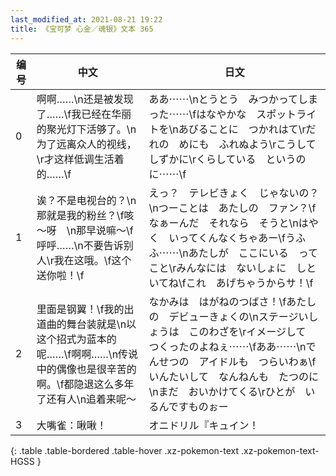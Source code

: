 ```yaml
---
last_modified_at: 2021-08-21 19:22
title: 《宝可梦 心金／魂银》文本 365
---
```

| 编号 | 中文 | 日文 |
| ---- | ---- | ---- |
| 0 | 啊啊……\n还是被发现了……\f我已经在华丽的聚光灯下活够了。\n为了远离众人的视线，\r才这样低调生活着的……\f | ああ⋯⋯\nとうとう　みつかってしまった⋯⋯\fはなやかな　スポットライトを\nあびることに　つかれはて\rだれの　めにも　ふれぬよう\rこうして　しずかに\rくらしている　というのに⋯⋯\f |
| 1 | 诶？不是电视台的？\n那就是我的粉丝？\f咳～呀　\n那早说嘛～\f呼呼……\n不要告诉别人\r我在这哦。\f这个送你啦！\f | えっ？　テレビきょく　じゃないの？\nつーことは　あたしの　ファン？\fなぁーんだ　それなら　そうと\nはやく　いってくんなくちゃあー\fうふふ⋯⋯\nあたしが　ここにいる　ってこと\rみんなには　ないしょに　しといてね\fこれ　あげちゃうからサ！\f |
| 2 | 里面是钢翼！\f我的出道曲的舞台装就是\n以这个招式为蓝本的呢……\f啊啊……\n传说中的偶像也是很辛苦的啊。\f都隐退这么多年了还有人\n追着来呢～ | なかみは　はがねのつばさ！\fあたしの　デビューきょくの\nステージいしょうは　このわざを\rイメージして　つくったのよねぇ⋯⋯\fああ⋯⋯\nでんせつの　アイドルも　つらいわぁ\fいんたいして　なんねんも　たつのに\nまだ　おいかけてくる\rひとが　いるんですものぉー |
| 3 | 大嘴雀：啾啾！ | オニドリル『キュイン！ |
{: .table .table-bordered .table-hover .xz-pokemon-text .xz-pokemon-text-HGSS }